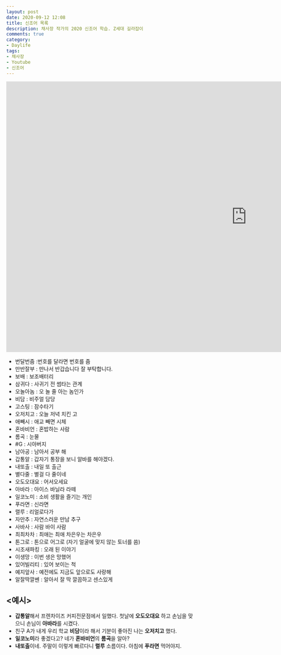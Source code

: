 ```yaml
---
layout: post
date: 2020-09-12 12:08
title: 신조어 목록
description: 채사장 작가의 2020 신조어 학습. Z세대 길라잡이
comments: true
category: 
- Daylife
tags:
- 채사장
- Youtube
- 신조어
---
```


<!-- <figure class="aligncenter">
    <img src="../../../../../assets/img/s.png"/>
</figure> -->

<!-- <iframe width="560" height="315" src="https://www.youtube.com/embed/watch?v=Pc57CLs4O9I&t=635s" frameborder="0" allowfullscreen></iframe> -->

<iframe width="1280" height="720" src="https://www.youtube.com/embed/Pc57CLs4O9I" frameborder="0" allow="accelerometer; autoplay; encrypted-media; gyroscope; picture-in-picture" allowfullscreen></iframe>

- 번달번줌 :번호를 달라면 번호를 줌
- 만반잘부 : 만나서 반갑습니다 잘 부탁합니다.
- 보배 : 보조배터리
- 삼귀다 : 사귀기 전 썸타는 관계
- 오놀아놈 : 오 놀 줄 아는 놈인가
- 비담 : 비주얼 담당
- 고스팅 : 잠수타기
- 오저치고 : 오늘 저녁 치킨 고
- 애빼시 : 애교 빼면 시체
- 혼바비언 : 혼밥하는 사람
- 롬곡 : 눈물
- #G : 시아버지
- 남아공 : 남아서 공부 해
- 갑통알 : 갑자기 통장을 보니 알바를 해야겠다.
- 내또출 : 내일 또 출근
- 별다줄 : 별걸 다 줄이네
- 오도오대요 : 어서오세요
- 아바라 : 아이스 바닐라 라떼
- 일코노미 : 소비 생활을 즐기는 개인
- 푸라면 : 신라면
- 렬루 : 리얼로다가
- 자만추 : 자연스러운 만남 추구
- 사바사 : 사람 바이 사람
- 최최차차 : 최애는 최애 차은우는 차은우
- 톤그로 : 톤으로 어그로 (자기 얼굴에 맞지 않는 토너를 씀)
- 시조새파킹 : 오래 된 이야기
- 이생망 : 이번 생은 망했어
- 있어빌리티 : 있어 보이는 척
- 예지앞사 : 예전에도 지금도 앞으로도 사랑해
- 알잘딱깔쎈 : 알아서 잘 딱 깔끔하고 센스있게

## <예시>
- **갑통알**해서 프렌차이즈 커피전문점에서 일했다. 첫날에 **오도오대요** 하고 손님을 맞으니 손님이 **아바라**를 시켰다.
- 친구 A가 내게 우리 학교 **비담**이라 해서 기분이 좋아진 나는 **오저치고** 했다.
- **일코노미**라 좋겠다고? 네가 **혼바비언**의 **롬곡**을 알아?
- **내또출**이네. 주말이 이렇게 빠르다니 **렬루** 소름이다. 아침에 **푸라면** 먹어야지.

